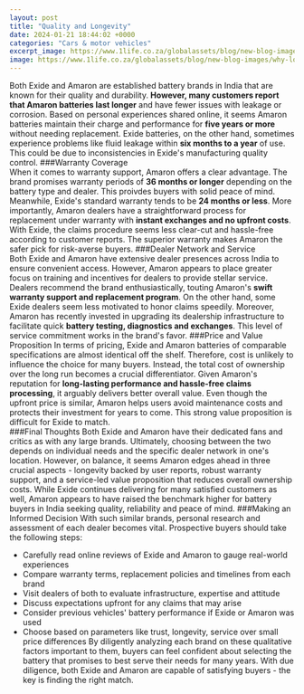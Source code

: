 ```yaml
---
layout: post
title: "Quality and Longevity"
date: 2024-01-21 18:44:02 +0000
categories: "Cars & motor vehicles"
excerpt_image: https://www.1life.co.za/globalassets/blog/new-blog-images/why-longevity-matters.jpg
image: https://www.1life.co.za/globalassets/blog/new-blog-images/why-longevity-matters.jpg
---
```


Both Exide and Amaron are established battery brands in India that are known for their quality and durability. **However, many customers report that Amaron batteries last longer** and have fewer issues with leakage or corrosion. Based on personal experiences shared online, it seems Amaron batteries maintain their charge and performance for **five years or more** without needing replacement. Exide batteries, on the other hand, sometimes experience problems like fluid leakage within **six months to a year** of use. This could be due to inconsistencies in Exide's manufacturing quality control.
###Warranty Coverage  
When it comes to warranty support, Amaron offers a clear advantage. The brand promises warranty periods of **36 months or longer** depending on the battery type and dealer. This proivdes buyers with solid peace of mind. Meanwhile, Exide's standard warranty tends to be **24 months or less**. More importantly, Amaron dealers have a straightforward process for replacement under warranty with **instant exchanges and no upfront costs**. With Exide, the claims procedure seems less clear-cut and hassle-free according to customer reports. The superior warranty makes Amaron the safer pick for risk-averse buyers.
###Dealer Network and Service   
Both Exide and Amaron have extensive dealer presences across India to ensure convenient access. However, Amaron appears to place greater focus on training and incentives for dealers to provide stellar service. Dealers recommend the brand enthusiastically, touting Amaron's **swift warranty support and replacement program**. On the other hand, some Exide dealers seem less motivated to honor claims speedily. Moreover, Amaron has recently invested in upgrading its dealership infrastructure to facilitate quick **battery testing, diagnostics and exchanges**. This level of service commitment works in the brand's favor.
###Price and Value Proposition
In terms of pricing, Exide and Amaron batteries of comparable specifications are almost identical off the shelf. Therefore, cost is unlikely to influence the choice for many buyers. Instead, the total cost of ownership over the long run becomes a crucial differentiator. Given Amaron's reputation for **long-lasting performance and hassle-free claims processing**, it arguably delivers better overall value. Even though the upfront price is similar, Amaron helps users avoid maintenance costs and protects their investment for years to come. This strong value proposition is difficult for Exide to match.  
###Final Thoughts
Both Exide and Amaron have their dedicated fans and critics as with any large brands. Ultimately, choosing between the two depends on individual needs and the specific dealer network in one's location. However, on balance, it seems Amaron edges ahead in three crucial aspects - longevity backed by user reports, robust warranty support, and a service-led value proposition that reduces overall ownership costs. While Exide continues delivering for many satisfied customers as well, Amaron appears to have raised the benchmark higher for battery buyers in India seeking quality, reliability and peace of mind.
###Making an Informed Decision
With such similar brands, personal research and assessment of each dealer becomes vital. Prospective buyers should take the following steps:
- Carefully read online reviews of Exide and Amaron to gauge real-world experiences  
- Compare warranty terms, replacement policies and timelines from each brand
- Visit dealers of both to evaluate infrastructure, expertise and attitude
- Discuss expectations upfront for any claims that may arise
- Consider previous vehicles' battery performance if Exide or Amaron was used
- Choose based on parameters like trust, longevity, service over small price differences
By diligently analyzing each brand on these qualitative factors important to them, buyers can feel confident about selecting the battery that promises to best serve their needs for many years. With due diligence, both Exide and Amaron are capable of satisfying buyers - the key is finding the right match.